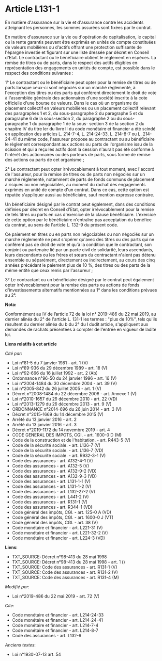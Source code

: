 # Article L131-1

En matière d'assurance sur la vie et d'assurance contre les accidents atteignant les personnes, les sommes assurées sont
fixées par le contrat.

En matière d'assurance sur la vie ou d'opération de capitalisation, le capital ou la rente garantis peuvent être exprimés en
unités de compte constituées de valeurs mobilières ou d'actifs offrant une protection suffisante de l'épargne investie et
figurant sur une liste dressée par décret en Conseil d'Etat. Le contractant ou le bénéficiaire obtient le règlement en
espèces. La remise de titres ou de parts, dans le respect des actifs éligibles en représentation des engagements en unités de
compte, est possible dans le respect des conditions suivantes :

1° Le contractant ou le bénéficiaire peut opter pour la remise de titres ou de parts lorsque ceux-ci sont négociés sur un
marché réglementé, à l'exception des titres ou des parts qui confèrent directement le droit de vote à l'assemblée générale
des actionnaires d'une société inscrite à la cote officielle d'une bourse de valeurs. Dans le cas où un organisme de
placement collectif en valeurs mobilières ou un placement collectif relevant des paragraphes 1 et 2, du sous-paragraphe 2 du
paragraphe 5 et du paragraphe 6 de la sous-section 2, du paragraphe 2 ou du sous-paragraphe 1 du paragraphe 1 de la sous-
section 3 de la section 2 du chapitre IV du titre Ier du livre II du code monétaire et financier a été scindé en application
des articles L. 214-7-4, L. 214-24-33, 
L. 214-8-7 ou L. 214-24-41 du même code, l'assureur propose au contractant ou au bénéficiaire le règlement correspondant aux
actions ou parts de l'organisme issu de la scission et qui a reçu les actifs dont la cession n'aurait pas été conforme à
l'intérêt des actionnaires ou des porteurs de parts, sous forme de remise des actions ou parts de cet organisme ;

2° Le contractant peut opter irrévocablement à tout moment, avec l'accord de l'assureur, pour la remise de titres ou de parts
non négociés sur un marché réglementé, notamment de parts de fonds communs de placement à risques ou non négociables, au
moment du rachat des engagements exprimés en unité de compte d'un contrat. Dans ce cas, cette option est réputée s'appliquer
aussi au bénéficiaire, sauf mention expresse contraire.

Un bénéficiaire désigné par le contrat peut également, dans des conditions définies par décret en Conseil d'Etat, opter
irrévocablement pour la remise de tels titres ou parts en cas d'exercice de la clause bénéficiaire. L'exercice de cette
option par le bénéficiaire n'entraîne pas acceptation du bénéfice du contrat, au sens de l'article L. 132-9 du présent code.

Ce paiement en titres ou en parts non négociables ou non négociés sur un marché réglementé ne peut s'opérer qu'avec des
titres ou des parts qui ne confèrent pas de droit de vote et qu'à la condition que le contractant, son conjoint ou partenaire
lié par un pacte civil de solidarité, leurs ascendants, leurs descendants ou les frères et sœurs du contractant n'aient pas
détenu ensemble ou séparément, directement ou indirectement, au cours des cinq années précédant le paiement plus de 10 %, des
titres ou des parts de la même entité que ceux remis par l'assureur ;

3° Le contractant ou un bénéficiaire désigné par le contrat peut également opter irrévocablement pour la remise des parts ou
actions de fonds d'investissements alternatifs mentionnées au 1° dans les conditions prévues au 2°.

**Nota:**

Conformément au IV de l’article 72 de la loi n° 2019-486 du 22 mai 2019, au dernier alinéa du 2° de l'article L. 131-1 les
termes : "plus de 10%", tels qu'ils résultent du dernier alinéa du b du 2° du I dudit article, s'appliquent aux demandes de
rachats présentées à compter de l'entrée en vigueur de ladite loi.

**Liens relatifs à cet article**

_Cité par_:

  - Loi n°81-5 du 7 janvier 1981 - art. 1 (V)
  - Loi n°89-936 du 29 décembre 1989 - art. 18 (V)
  - Loi n°92-666 du 16 juillet 1992 - art. 2 (Ab)
  - Ordonnance n°96-50 du 24 janvier 1996 - art. 16 (V)
  - Loi n°2004-1484 du 30 décembre 2004 - art. 39 (V)
  - Loi n°2005-842 du 26 juillet 2005 - art. 1 (V)
  - Décret n°2008-1484 du 22 décembre 2008 - art. Annexe 1 (V)
  - Loi n°2010-1657 du 29 décembre 2010 - art. 22 (VD)
  - Loi n°2013-1279 du 29 décembre 2013 - art. 9 (V)
  - ORDONNANCE n°2014-696 du 26 juin 2014 - art. 3 (V)
  - Décret n°2015-1669 du 14 décembre 2015 (V)
  - Arrêté du 13 janvier 2016 - art. 2
  - Arrêté du 13 janvier 2016 - art. 3
  - Décret n°2019-1172 du 14 novembre 2019 - art. 4
  - CODE GENERAL DES IMPOTS, CGI. - art. 1600-0 D (M)
  - Code de la construction et de l'habitation. - art. R443-5 (V)
  - Code de la sécurité sociale. - art. L136-7 (V)
  - Code de la sécurité sociale. - art. L136-7 (VD)
  - Code de la sécurité sociale. - art. R932-3-1 (V)
  - Code des assurances - art. A132-4-1 (V)
  - Code des assurances - art. A132-5 (V)
  - Code des assurances - art. A132-9-2 (VD)
  - Code des assurances - art. A132-9-3 (VD)
  - Code des assurances - art. L131-1-1 (V)
  - Code des assurances - art. L131-1-2 (V)
  - Code des assurances - art. L132-27-2 (V)
  - Code des assurances - art. L441-2 (V)
  - Code des assurances - art. R131-1 (V)
  - Code des assurances - art. R344-1 (VD)
  - Code général des impôts, CGI. - art. 125-0 A (VD)
  - Code général des impôts, CGI. - art. 1600-0 J (VT)
  - Code général des impôts, CGI. - art. 38 (V)
  - Code monétaire et financier - art. L221-31 (V)
  - Code monétaire et financier - art. L221-32-2 (V)
  - Code monétaire et financier - art. L224-3 (VD)

**Liens**:

  - TXT_SOURCE: Décret n°98-413 du 28 mai 1998
  - TXT_SOURCE: Décret n°98-413 du 28 mai 1998 - art. 1 ()
  - TXT_SOURCE: Code des assurances - art. R131-1 (V)
  - TXT_SOURCE: Code des assurances - art. R131-2 (V)
  - TXT_SOURCE: Code des assurances - art. R131-4 (M)

_Modifié par_:

  - Loi n°2019-486 du 22 mai 2019 - art. 72 (V)

_Cite_:

  - Code monétaire et financier - art. L214-24-33
  - Code monétaire et financier - art. L214-24-41
  - Code monétaire et financier - art. L214-7-4
  - Code monétaire et financier - art. L214-8-7
  - Code des assurances - art. L132-9

_Anciens textes_:

  - Loi n°1930-07-13 art. 54
